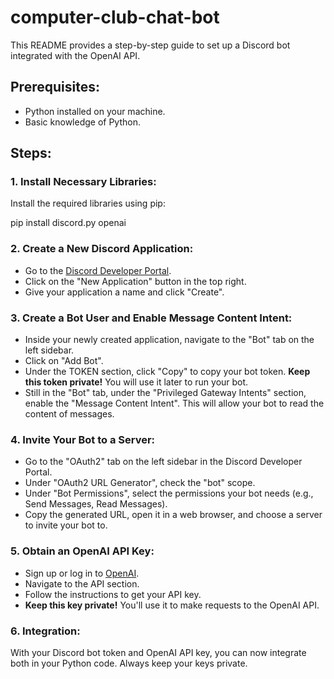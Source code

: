 # computer-club-chat-bot



This README provides a step-by-step guide to set up a Discord bot integrated with the OpenAI API.

## Prerequisites:

- Python installed on your machine.
- Basic knowledge of Python.

## Steps:

### 1. Install Necessary Libraries:

Install the required libraries using pip:

pip install discord.py openai

### 2. Create a New Discord Application:

- Go to the [Discord Developer Portal](https://discord.com/developers/applications).
- Click on the "New Application" button in the top right.
- Give your application a name and click "Create".

### 3. Create a Bot User and Enable Message Content Intent:

- Inside your newly created application, navigate to the "Bot" tab on the left sidebar.
- Click on "Add Bot".
- Under the TOKEN section, click "Copy" to copy your bot token. **Keep this token private!** You will use it later to run your bot.
- Still in the "Bot" tab, under the "Privileged Gateway Intents" section, enable the "Message Content Intent". This will allow your bot to read the content of messages.

### 4. Invite Your Bot to a Server:

- Go to the "OAuth2" tab on the left sidebar in the Discord Developer Portal.
- Under "OAuth2 URL Generator", check the "bot" scope.
- Under "Bot Permissions", select the permissions your bot needs (e.g., Send Messages, Read Messages).
- Copy the generated URL, open it in a web browser, and choose a server to invite your bot to.

### 5. Obtain an OpenAI API Key:

- Sign up or log in to [OpenAI](https://www.openai.com/).
- Navigate to the API section.
- Follow the instructions to get your API key.
- **Keep this key private!** You'll use it to make requests to the OpenAI API.

### 6. Integration:

With your Discord bot token and OpenAI API key, you can now integrate both in your Python code. Always keep your keys private.


